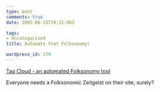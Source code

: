 ```yaml
---
type: post
comments: true
date: 2005-06-15T19:21:00Z

tags:
- Uncategorized
title: Automate that Folksonomy!

wordpress_id: 179
---
```


[Tag Cloud - an automated Folksonomy tool](http://www.tagcloud.com/)  

Everyone needs a Folksonomic Zeitgeist on their site, surely?  
